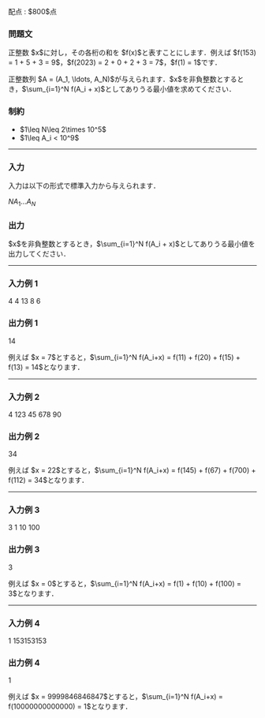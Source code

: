 
<div>

<span>

<span>

<p>
配点 : $800$点
</p>

<div>

<section>

### **問題文**

<p>
正整数 $x$に対し，その各桁の和を $f(x)$と表すことにします．例えば $f(153) = 1 + 5 + 3 = 9$，$f(2023) = 2 + 0 + 2 + 3 = 7$，$f(1) = 1$です．
</p>

<p>
正整数列 $A = (A_1, \ldots, A_N)$が与えられます．$x$を非負整数とするとき，$\sum_{i=1}^N f(A_i + x)$としてありうる最小値を求めてください．
</p>

</section>

</div>

<div>

<section>

### **制約**

<ul>

<li>
$1\leq N\leq 2\times 10^5$
</li>

<li>
$1\leq A_i < 10^9$
</li>

</ul>

</section>

</div>

---

<div>

<div>

<section>

### **入力**

<p>
入力は以下の形式で標準入力から与えられます．
</p>

<div>

$N$$A_1$$\ldots$$A_N$
</div>

</section>

</div>

<div>

<section>

### **出力**

<p>
$x$を非負整数とするとき，$\sum_{i=1}^N f(A_i + x)$としてありうる最小値を出力してください．
</p>

</section>

</div>

</div>

---

<div>

<section>

### **入力例 1**

<div>

4
4 13 8 6

</div>

</section>

</div>

<div>

<section>

### **出力例 1**

<div>

14

</div>

<p>
例えば $x = 7$とすると，$\sum_{i=1}^N f(A_i+x) = f(11) + f(20) + f(15) + f(13) = 14$となります．
</p>

</section>

</div>

---

<div>

<section>

### **入力例 2**

<div>

4
123 45 678 90

</div>

</section>

</div>

<div>

<section>

### **出力例 2**

<div>

34

</div>

<p>
例えば $x = 22$とすると，$\sum_{i=1}^N f(A_i+x) = f(145) + f(67) + f(700) + f(112) = 34$となります．
</p>

</section>

</div>

---

<div>

<section>

### **入力例 3**

<div>

3
1 10 100

</div>

</section>

</div>

<div>

<section>

### **出力例 3**

<div>

3

</div>

<p>
例えば $x = 0$とすると，$\sum_{i=1}^N f(A_i+x) = f(1) + f(10) + f(100) = 3$となります．
</p>

</section>

</div>

---

<div>

<section>

### **入力例 4**

<div>

1
153153153

</div>

</section>

</div>

<div>

<section>

### **出力例 4**

<div>

1

</div>

<p>
例えば $x = 9999846846847$とすると，$\sum_{i=1}^N f(A_i+x) = f(10000000000000) = 1$となります．
</p>

</section>

</div>

</span>

</span>

</div>
